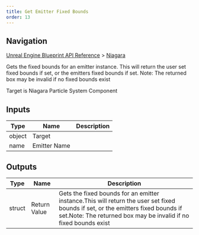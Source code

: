 ```yaml
---
title: Get Emitter Fixed Bounds
order: 13
---
```

## Navigation

[Unreal Engine Blueprint API Reference](https://dev.epicgames.com/documentation/en-us/unreal-engine/BlueprintAPI) > [Niagara](https://dev.epicgames.com/documentation/en-us/unreal-engine/BlueprintAPI/Niagara)

Gets the fixed bounds for an emitter instance.
This will return the user set fixed bounds if set, or the emitters fixed bounds if set.
Note: The returned box may be invalid if no fixed bounds exist

Target is Niagara Particle System Component

## Inputs

| Type | Name | Description |
| --- | --- | --- |
| object | Target |  |
| name | Emitter Name |  |

## Outputs

| Type | Name | Description |
| --- | --- | --- |
| struct | Return Value | Gets the fixed bounds for an emitter instance.This will return the user set fixed bounds if set, or the emitters fixed bounds if set.Note: The returned box may be invalid if no fixed bounds exist |
